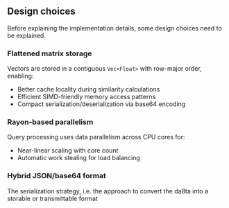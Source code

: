 ## Design choices

Before explaining the implementation details, some design choices need to be explained.


### Flattened matrix storage

Vectors are stored in a contiguous ```Vec<Float>``` with row-major order, enabling:

* Better cache locality during similarity calculations
* Efficient SIMD-friendly memory access patterns
* Compact serialization/deserialization via base64 encoding


### Rayon-based parallelism

Query processing uses data parallelism across CPU cores for:

* Near-linear scaling with core count
* Automatic work stealing for load balancing

### Hybrid JSON/base64 format

The serialization strategy, i.e. the approach to convert the da8ta
into a storable or transmittable format